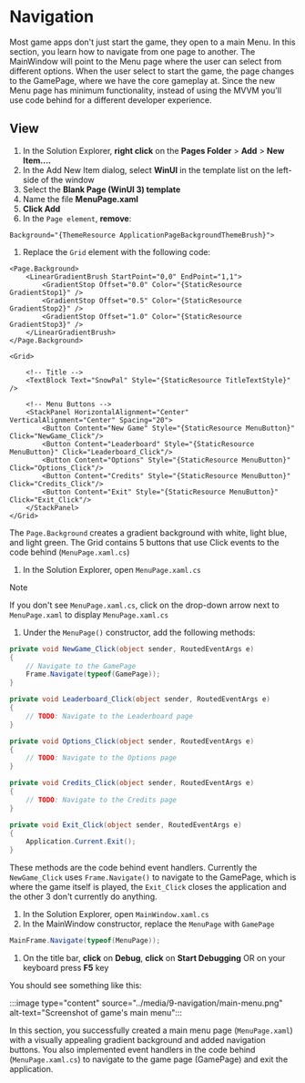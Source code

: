 # Navigation

Most game apps don't just start the game, they open to a main Menu. In this section, you learn how to navigate from one page to another. The MainWindow will point to the Menu page where the user can select from different options. When the user select to start the game, the page changes to the GamePage, where we have the core gameplay at. Since the new Menu page has minimum functionality, instead of using the MVVM you'll use code behind for a different developer experience.

## View

1. In the Solution Explorer, **right click** on the **Pages Folder** > **Add** > **New Item....**  
1. In the Add New Item dialog, select **WinUI** in the template list on the left-side of the window
1. Select the **Blank Page (WinUI 3) template**
1. Name the file **MenuPage.xaml**
1. **Click Add**
1. In the `Page element`, **remove**:

```xaml
Background="{ThemeResource ApplicationPageBackgroundThemeBrush}">
```

1. Replace the `Grid` element with the following code:

```xaml
<Page.Background>
    <LinearGradientBrush StartPoint="0,0" EndPoint="1,1">
        <GradientStop Offset="0.0" Color="{StaticResource GradientStop1}" />
        <GradientStop Offset="0.5" Color="{StaticResource GradientStop2}" />
        <GradientStop Offset="1.0" Color="{StaticResource GradientStop3}" />
    </LinearGradientBrush>
</Page.Background>

<Grid>

    <!-- Title -->
    <TextBlock Text="SnowPal" Style="{StaticResource TitleTextStyle}" />

    <!-- Menu Buttons -->
    <StackPanel HorizontalAlignment="Center" VerticalAlignment="Center" Spacing="20">
        <Button Content="New Game" Style="{StaticResource MenuButton}" Click="NewGame_Click"/>
        <Button Content="Leaderboard" Style="{StaticResource MenuButton}" Click="Leaderboard_Click"/>
        <Button Content="Options" Style="{StaticResource MenuButton}" Click="Options_Click"/>
        <Button Content="Credits" Style="{StaticResource MenuButton}" Click="Credits_Click"/>
        <Button Content="Exit" Style="{StaticResource MenuButton}" Click="Exit_Click"/>
    </StackPanel>
</Grid>
```

The `Page.Background` creates a gradient background with white, light blue, and light green. The Grid contains 5 buttons that use Click events to the code behind (`MenuPage.xaml.cs`)

1. In the Solution Explorer, open `MenuPage.xaml.cs`

> [!NOTE]
> If you don't see `MenuPage.xaml.cs`, click on the drop-down arrow next to `MenuPage.xaml` to display `MenuPage.xaml.cs`

1. Under the `MenuPage()` constructor, add the following methods:

```csharp
private void NewGame_Click(object sender, RoutedEventArgs e)
{
    // Navigate to the GamePage
    Frame.Navigate(typeof(GamePage));
}

private void Leaderboard_Click(object sender, RoutedEventArgs e)
{
    // TODO: Navigate to the Leaderboard page
}

private void Options_Click(object sender, RoutedEventArgs e)
{
    // TODO: Navigate to the Options page
}

private void Credits_Click(object sender, RoutedEventArgs e)
{
    // TODO: Navigate to the Credits page
}

private void Exit_Click(object sender, RoutedEventArgs e)
{
    Application.Current.Exit();
}
```

These methods are the code behind event handlers. Currently the `NewGame_Click` uses `Frame.Navigate()` to navigate to the GamePage, which is where the game itself is played, the `Exit_Click` closes the application and the other 3 don't currently do anything.

1. In the Solution Explorer, open `MainWindow.xaml.cs`
1. In the MainWindow constructor, replace the `MenuPage` with `GamePage`

```csharp
MainFrame.Navigate(typeof(MenuPage));
```

1. On the title bar, **click** on **Debug**, **click** on **Start Debugging** OR on your keyboard press **F5** key

You should see something like this:


:::image type="content" source="../media/9-navigation/main-menu.png" alt-text="Screenshot of game's main menu":::

In this section, you successfully created a main menu page (`MenuPage.xaml`) with a visually appealing gradient background and added navigation buttons. You also implemented event handlers in the code behind (`MenuPage.xaml.cs`) to navigate to the game page (GamePage) and exit the application.
